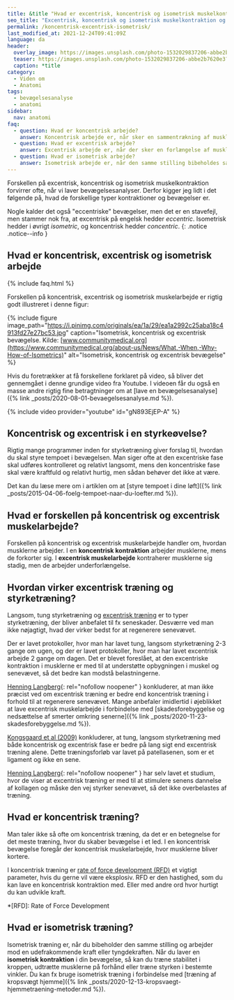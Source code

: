 ```yaml
---
title: &title "Hvad er excentrisk, koncentrisk og isometrisk muskelkontraktion og bevægelse?"
seo_title: "Excentrisk, koncentrisk og isometrisk muskelkontraktion og bevægelse"
permalink: /koncentrisk-excentrisk-isometrisk/
last_modified_at: 2021-12-24T09:41:09Z
language: da
header:
  overlay_image: https://images.unsplash.com/photo-1532029837206-abbe2b7620e3?ixlib=rb-1.2.1&ixid=eyJhcHBfaWQiOjEyMDd9&auto=format&fit=crop&h=630&w=1200&q=10
  teaser: https://images.unsplash.com/photo-1532029837206-abbe2b7620e3?ixlib=rb-1.2.1&ixid=eyJhcHBfaWQiOjEyMDd9&auto=format&fit=crop&h=300&w=400&q=10
  caption: *title
category:
  - Viden om
  - Anatomi
tags:
  - bevægelsesanalyse
  - anatomi
sidebar:
  nav: anatomi
faq:
  - question: Hvad er koncentrisk arbejde?
    answer: Koncentrisk arbejde er, når sker en sammentrækning af musklen under belastning. I bænkpres sker der fx koncentrisk muskelarbejde i bryst og triceps, når stangen løftes fra brystet til strakt arm. I biceps curl sker der en koncentrisk bevægelse i armbøjerne, bl.a. biceps, når stangen eller håndvægten løftes fra strakte arme (i hoftehøjde) til bøjede arme.
  - question: Hvad er excentrisk arbejde?
    answer: Excentrisk arbejde er, når der sker en forlængelse af musklen under belastning. Musklen bremser altså vægten eller den udefrakommende kraft. I bænkpres er det en excentrisk muskelarbejde i brystmusklen og triceps, når stangen sænkes fra strakte arme ned til brystet, men der i biceps curls foregår en excentrisk kontraktion i armbøjerne, når stangen sænkes igen.
  - question: Hvad er isometrisk arbejde?
    answer: Isometrisk arbejde er, når den samme stilling bibeholdes samtidig med, at man arbejder imod en vægt eller udefrakommende kraft. Det er fx isometrisk muskelarbejde, hvis man holder et stop med stangen lige over brystet i bænkpres, eller når man halvvejs i sin biceps curl holder en pause.
---
```


Forskellen på excentrisk, koncentrisk og isometrisk muskelkontraktion forvirrer ofte, når vi laver bevægelsesanalyser. Derfor kigger jeg lidt i det følgende på, hvad de forskellige typer kontraktioner og bevægelser er.

Nogle kalder det også "eccentriske" bevægelser, men det er en stavefejl, men stammer nok fra, at excentrisk på engelsk hedder _eccentric_. Isometrisk hedder i øvrigt _isometric_, og koncentrisk hedder _concentric_.
{: .notice .notice--info }

## Hvad er koncentrisk, excentrisk og isometrisk arbejde

{% include faq.html %}

Forskellen på koncentrisk, excentrisk og isometrisk muskelarbejde er rigtig godt illustreret i denne figur:

{% include figure image_path="https://i.pinimg.com/originals/ea/1a/29/ea1a2992c25aba18c4913fd27e27bc53.jpg" caption="Isometrisk, koncentrisk og excentrisk bevægelse. Kilde: [www.communitymedical.org](https://www.communitymedical.org/about-us/News/What,-When,-Why-How-of-Isometrics)" alt="Isometrisk, koncentrisk og excentrisk bevægelse" %}

Hvis du foretrækker at få forskellene forklaret på video, så bliver det gennemgået i denne grundige video fra Youtube. I videoen får du også en masse andre rigtig fine betragtninger om at [lave en bevægelsesanalyse]({% link _posts/2020-08-01-bevaegelsesanalyse.md %}).

{% include video provider="youtube" id="gN893EjEP-A" %}

## Koncentrisk og excentrisk i en styrkeøvelse?

Rigtig mange programmer inden for styrketræning giver forslag til, hvordan du skal styre tempoet i bevægelsen. Man siger ofte at den excentriske fase skal udføres kontrolleret og relativt langsomt, mens den koncentriske fase skal være kraftfuld og relativt hurtig, men sådan behøver det ikke at være.

Det kan du læse mere om i artiklen om at [styre tempoet i dine løft]({% link _posts/2015-04-06-foelg-tempoet-naar-du-loefter.md %}).

## Hvad er forskellen på koncentrisk og excentrisk muskelarbejde?

Forskellen på koncentrisk og excentrisk muskelarbejde handler om, hvordan musklerne arbejder. I en **koncentrisk kontraktion** arbejder musklerne, mens de forkorter sig. I **excentrisk muskelarbejde** kontraherer musklerne sig stadig, men de arbejder underforlængelse.

## Hvordan virker excentrisk træning og styrketræning?

Langsom, tung styrketræning og [excentrisk træning](/excentrisk-traening/) er to typer styrketræning, der bliver anbefalet til fx seneskader. Desværre ved man ikke nøjagtigt, hvad der virker bedst for at regenerere senevævet.

Der er lavet protokoller, hvor man har lavet tung, langsom styrketræning 2-3 gange om ugen, og der er lavet protokoller, hvor man har lavet excentrisk arbejde 2 gange om dagen. Det er blevet foreslået, at den excentriske kontraktion i musklerne er med til at understøtte opbygningen i muskel og senevævet, så det bedre kan modstå belastningerne.

[Henning Langberg](https://web.archive.org/web/20210417203404/http://www.henninglangberg.dk/eccentrisk-eller-koncentrisk/){: rel="nofollow noopener" } konkluderer, at man ikke præcist ved om excentrisk træning er bedre end koncentrisk træning i forhold til at regenerere senevævet. Mange anbefaler imidlertid i øjeblikket at lave excentrisk muskelarbejde i forbindelse med [skadesforebyggelse og nedsættelse af smerter omkring senerne]({% link _posts/2020-11-23-skadesforebyggelse.md %}).

[Kongsgaard et al (2009)](https://www.ncbi.nlm.nih.gov/pubmed/19793213) konkluderer, at tung, langsom styrketræning med både koncentrisk og excentrisk fase er bedre på lang sigt end excentrisk træning alene. Dette træningsforløb var lavet på patellasenen, som er et ligament og ikke en sene.

[Henning Langberg](https://web.archive.org/web/20120411053543/http://henninglangberg.wordpress.com/seneskader-tendons/eccentrisk-traening-derfor-virker-det/){: rel="nofollow noopener" } har selv lavet et studium, hvor de viser at excentrisk træning er med til at stimulere senens dannelse af kollagen og måske den vej styrker senevævet, så det ikke overbelastes af træning.

## Hvad er koncentrisk træning?

Man taler ikke så ofte om koncentrisk træning, da det er en betegnelse for det meste træning, hvor du skaber bevægelse i et led. I en koncentrisk bevægelse foregår der koncentrisk muskelarbejde, hvor musklerne bliver kortere.

I koncentrisk træning er [rate of force development (RFD)](/rate-of-force-development/) et vigtigt parameter, hvis du gerne vil være eksplosiv. RFD er den hastighed, som du kan lave en koncentrisk kontraktion med. Eller med andre ord hvor hurtigt du kan udvikle kraft.

*[RFD]: Rate of Force Development

## Hvad er isometrisk træning?

Isometrisk træning er, når du bibeholder den samme stilling og arbejder mod en udefrakommende kraft eller tyngdekraften. Når du laver en **isometrisk kontraktion** i din bevægelse, så kan du træne stabilitet i kroppen, udtrætte musklerne på forhånd eller træne styrken i bestemte vinkler. Du kan fx bruge isometrisk træning i forbindelse med [træning af kropsvægt hjemme]({% link _posts/2020-12-13-kropsvaegt-hjemmetraening-metoder.md %}).
